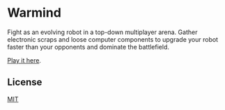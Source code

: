 Warmind
=======

Fight as an evolving robot in a top-down multiplayer arena. Gather electronic scraps and loose computer components to upgrade your robot faster than your opponents and dominate the battlefield.

[Play it here](warmind.eastus.cloudapp.azure.com).

## License

[MIT](LICENSE)
